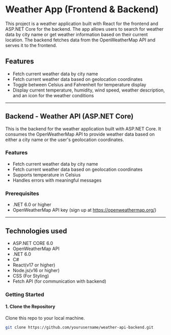 # Weather App (Frontend & Backend)

This project is a weather application built with React for the frontend and ASP.NET Core for the backend. The app allows users to search for weather data by city name or get weather information based on their current location. The backend fetches data from the OpenWeatherMap API and serves it to the frontend.

## Features
- Fetch current weather data by city name
- Fetch current weather data based on geolocation coordinates
- Toggle between Celsius and Fahrenheit for temperature display
- Display current temperature, humidity, wind speed, weather description, and an icon for the weather conditions

---

## Backend - Weather API (ASP.NET Core)

This is the backend for the weather application built with ASP.NET Core. It consumes the OpenWeatherMap API to provide weather data based on either a city name or the user's geolocation coordinates.

### Features
- Fetch current weather data by city name
- Fetch current weather data based on geolocation coordinates
- Supports temperature in Celsius
- Handles errors with meaningful messages

### Prerequisites
- .NET 6.0 or higher
- OpenWeatherMap API key (sign up at https://openweathermap.org/)

---

## Technologies used
- ASP.NET CORE 6.0
- OpenWeatherMap API
- .NET 6.0
- C#
- React(v17 or higher)
- Node.js(v16 or higher)
- CSS (For Styling)
- Fetch API (for communication with backend)

### Getting Started

#### 1. Clone the Repository
Clone this repo to your local machine.

```bash
git clone https://github.com/yourusername/weather-api-backend.git
